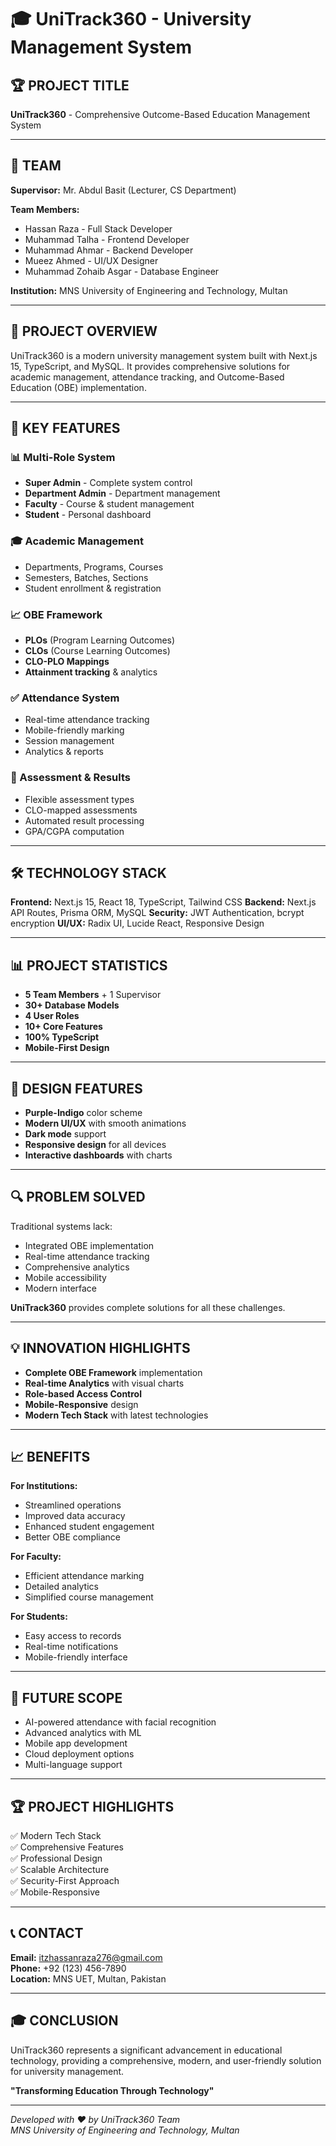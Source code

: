 # 🎓 UniTrack360 - University Management System

## 🏆 PROJECT TITLE

**UniTrack360** - Comprehensive Outcome-Based Education Management System

---

## 👥 TEAM

**Supervisor:** Mr. Abdul Basit (Lecturer, CS Department)

**Team Members:**

- Hassan Raza - Full Stack Developer
- Muhammad Talha - Frontend Developer
- Muhammad Ahmar - Backend Developer
- Mueez Ahmed - UI/UX Designer
- Muhammad Zohaib Asgar - Database Engineer

**Institution:** MNS University of Engineering and Technology, Multan

---

## 🎯 PROJECT OVERVIEW

UniTrack360 is a modern university management system built with Next.js 15, TypeScript, and MySQL. It provides comprehensive solutions for academic management, attendance tracking, and Outcome-Based Education (OBE) implementation.

---

## 🚀 KEY FEATURES

### 📊 Multi-Role System

- **Super Admin** - Complete system control
- **Department Admin** - Department management
- **Faculty** - Course & student management
- **Student** - Personal dashboard

### 🎓 Academic Management

- Departments, Programs, Courses
- Semesters, Batches, Sections
- Student enrollment & registration

### 📈 OBE Framework

- **PLOs** (Program Learning Outcomes)
- **CLOs** (Course Learning Outcomes)
- **CLO-PLO Mappings**
- **Attainment tracking** & analytics

### ✅ Attendance System

- Real-time attendance tracking
- Mobile-friendly marking
- Session management
- Analytics & reports

### 📝 Assessment & Results

- Flexible assessment types
- CLO-mapped assessments
- Automated result processing
- GPA/CGPA computation

---

## 🛠️ TECHNOLOGY STACK

**Frontend:** Next.js 15, React 18, TypeScript, Tailwind CSS
**Backend:** Next.js API Routes, Prisma ORM, MySQL
**Security:** JWT Authentication, bcrypt encryption
**UI/UX:** Radix UI, Lucide React, Responsive Design

---

## 📊 PROJECT STATISTICS

- **5 Team Members** + 1 Supervisor
- **30+ Database Models**
- **4 User Roles**
- **10+ Core Features**
- **100% TypeScript**
- **Mobile-First Design**

---

## 🎨 DESIGN FEATURES

- **Purple-Indigo** color scheme
- **Modern UI/UX** with smooth animations
- **Dark mode** support
- **Responsive design** for all devices
- **Interactive dashboards** with charts

---

## 🔍 PROBLEM SOLVED

Traditional systems lack:

- Integrated OBE implementation
- Real-time attendance tracking
- Comprehensive analytics
- Mobile accessibility
- Modern interface

**UniTrack360** provides complete solutions for all these challenges.

---

## 💡 INNOVATION HIGHLIGHTS

- **Complete OBE Framework** implementation
- **Real-time Analytics** with visual charts
- **Role-based Access Control**
- **Mobile-Responsive** design
- **Modern Tech Stack** with latest technologies

---

## 📈 BENEFITS

**For Institutions:**

- Streamlined operations
- Improved data accuracy
- Enhanced student engagement
- Better OBE compliance

**For Faculty:**

- Efficient attendance marking
- Detailed analytics
- Simplified course management

**For Students:**

- Easy access to records
- Real-time notifications
- Mobile-friendly interface

---

## 🚀 FUTURE SCOPE

- AI-powered attendance with facial recognition
- Advanced analytics with ML
- Mobile app development
- Cloud deployment options
- Multi-language support

---

## 🏆 PROJECT HIGHLIGHTS

✅ Modern Tech Stack  
✅ Comprehensive Features  
✅ Professional Design  
✅ Scalable Architecture  
✅ Security-First Approach  
✅ Mobile-Responsive

---

## 📞 CONTACT

**Email:** itzhassanraza276@gmail.com  
**Phone:** +92 (123) 456-7890  
**Location:** MNS UET, Multan, Pakistan

---

## 🎓 CONCLUSION

UniTrack360 represents a significant advancement in educational technology, providing a comprehensive, modern, and user-friendly solution for university management.

**"Transforming Education Through Technology"**

---

_Developed with ❤️ by UniTrack360 Team_  
_MNS University of Engineering and Technology, Multan_
